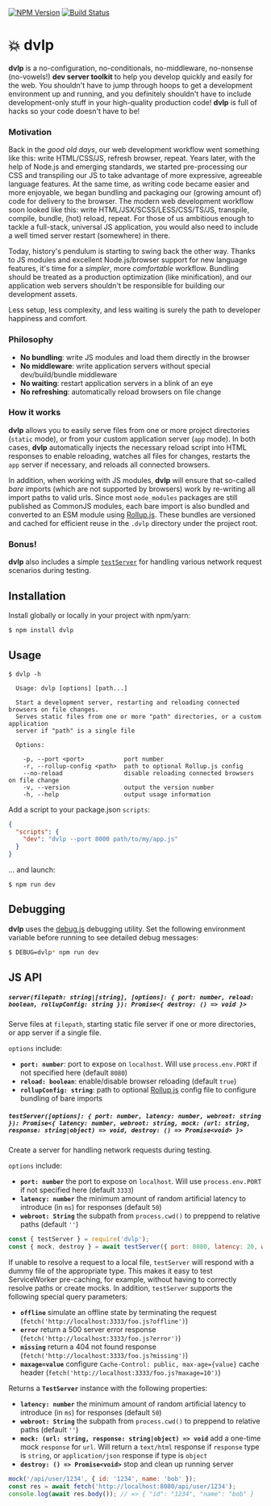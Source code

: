 [![NPM Version](https://img.shields.io/npm/v/dvlp.svg?style=flat)](https://npmjs.org/package/dvlp)
[![Build Status](https://img.shields.io/travis/popeindustries/dvlp.svg?style=flat)](https://travis-ci.org/popeindustries/dvlp)

# 💥 dvlp

**dvlp** is a no-configuration, no-conditionals, no-middleware, no-nonsense (no-vowels!) **dev server toolkit** to help you develop quickly and easily for the web. You shouldn't have to jump through hoops to get a development environment up and running, and you definitely shouldn't have to include development-only stuff in your high-quality production code! **dvlp** is full of hacks so your code doesn't have to be!

### Motivation

Back in the _good old days_, our web development workflow went something like this: write HTML/CSS/JS, refresh browser, repeat. Years later, with the help of Node.js and emerging standards, we started pre-processing our CSS and transpiling our JS to take advantage of more expressive, agreeable language features. At the same time, as writing code became easier and more enjoyable, we began bundling and packaging our (growing amount of) code for delivery to the browser. The modern web development workflow soon looked like this: write HTML/JSX/SCSS/LESS/CSS/TS/JS, transpile, compile, bundle, (hot) reload, repeat. For those of us ambitious enough to tackle a full-stack, universal JS application, you would also need to include a well timed server restart (somewhere) in there.

Today, history's pendulum is starting to swing back the other way. Thanks to JS modules and excellent Node.js/browser support for new language features, it's time for a _simpler_, more _comfortable_ workflow. Bundling should be treated as a production optimization (like minification), and our application web servers shouldn't be responsible for building our development assets.

Less setup, less complexity, and less waiting is surely the path to developer happiness and comfort.

### Philosophy

* **No bundling**: write JS modules and load them directly in the browser
* **No middleware**: write application servers without special dev/build/bundle middleware
* **No waiting**: restart application servers in a blink of an eye
* **No refreshing**: automatically reload browsers on file change

### How it works

**dvlp** allows you to easily serve files from one or more project directories (`static` mode), or from your custom application server (`app` mode). In both cases, **dvlp** automatically injects the necessary reload script into HTML responses to enable reloading, watches all files for changes, restarts the `app` server if necessary, and reloads all connected browsers.

In addition, when working with JS modules, **dvlp** will ensure that so-called _bare_ imports (which are not supported by browsers) work by re-writing all import paths to valid urls. Since most `node_modules` packages are still published as CommonJS modules, each bare import is also bundled and converted to an ESM module using [Rollup.js](https://rollupjs.org). These bundles are versioned and cached for efficient reuse in the `.dvlp` directory under the project root.

### Bonus!

**dvlp** also includes a simple [`testServer`](#testserveroptions--port-number-latency-number-webroot-string--promise-destroy---void-) for handling various network request scenarios during testing.

## Installation

Install globally or locally in your project with npm/yarn:

```bash
$ npm install dvlp
```

## Usage

```text
$ dvlp -h

  Usage: dvlp [options] [path...]

  Start a development server, restarting and reloading connected browsers on file changes.
  Serves static files from one or more "path" directories, or a custom application
  server if "path" is a single file

  Options:

    -p, --port <port>           port number
    -r, --rollup-config <path>  path to optional Rollup.js config
    --no-reload                 disable reloading connected browsers on file change
    -v, --version               output the version number
    -h, --help                  output usage information
```

Add a script to your package.json `scripts`:

```json
{
  "scripts": {
    "dev": "dvlp --port 8000 path/to/my/app.js"
  }
}
```

... and launch:

```text
$ npm run dev
```

## Debugging

**dvlp** uses the [debug.js](https://github.com/visionmedia/debug) debugging utility. Set the following environment variable before running to see detailed debug messages:

```bash
$ DEBUG=dvlp* npm run dev
```

## JS API

##### `server(filepath: string|[string], [options]: { port: number, reload: boolean, rollupConfig: string }): Promise<{ destroy: () => void }>`

Serve files at `filepath`, starting static file server if one or more directories, or app server if a single file.

`options` include:

* **`port: number`**: port to expose on `localhost`. Will use `process.env.PORT` if not specified here (default `8080`)
* **`reload: boolean`**: enable/disable browser reloading (default `true`)
* **`rollupConfig: string`**: path to optional [Rollup.js](https://rollupjs.org) config file to configure bundling of bare imports

##### `testServer([options]: { port: number, latency: number, webroot: string }): Promise<{ latency: number, webroot: string, mock: (url: string, response: string|object) => void, destroy: () => Promise<void> }>`

Create a server for handling network requests during testing.

`options` include:

* **`port: number`** the port to expose on `localhost`. Will use `process.env.PORT` if not specified here (default `3333`)
* **`latency: number`** the minimum amount of random artificial latency to introduce (in `ms`) for responses (default `50`)
* **`webroot: String`** the subpath from `process.cwd()` to preppend to relative paths (default `''`)

```js
const { testServer } = require('dvlp');
const { mock, destroy } = await testServer({ port: 8080, latency: 20, webroot: 'lib' });
```

If unable to resolve a request to a local file, `testServer` will respond with a dummy file of the appropriate type. This makes it easy to test ServiceWorker pre-caching, for example, without having to correctly resolve paths or create mocks. In addition, `testServer` supports the following special query parameters:

* **`offline`** simulate an offline state by terminating the request (`fetch('http://localhost:3333/foo.js?offline')`)
* **`error`** return a 500 server error response (`fetch('http://localhost:3333/foo.js?error')`)
* **`missing`** return a 404 not found response (`fetch('http://localhost:3333/foo.js?missing')`)
* **`maxage=value`** configure `Cache-Control: public, max-age={value}` cache header (`fetch('http://localhost:3333/foo.js?maxage=10')`)

Returns a **`TestServer`** instance with the following properties:

* **`latency: number`** the minimum amount of random artificial latency to introduce (in `ms`) for responses (default `50`)
* **`webroot: String`** the subpath from `process.cwd()` to preppend to relative paths (default `''`)
* **`mock: (url: string, response: string|object) => void`** add a one-time mock `response` for `url`. Will return a `text/html` response if `response` type is `string`, or `application/json` response if type is `object`
* **`destroy: () => Promise<void>`** stop and clean up running server

```js
mock('/api/user/1234', { id: '1234', name: 'bob' });
const res = await fetch('http://localhost:8080/api/user/1234');
console.log(await res.body()); // => { "id": "1234", "name": "bob" }
```
